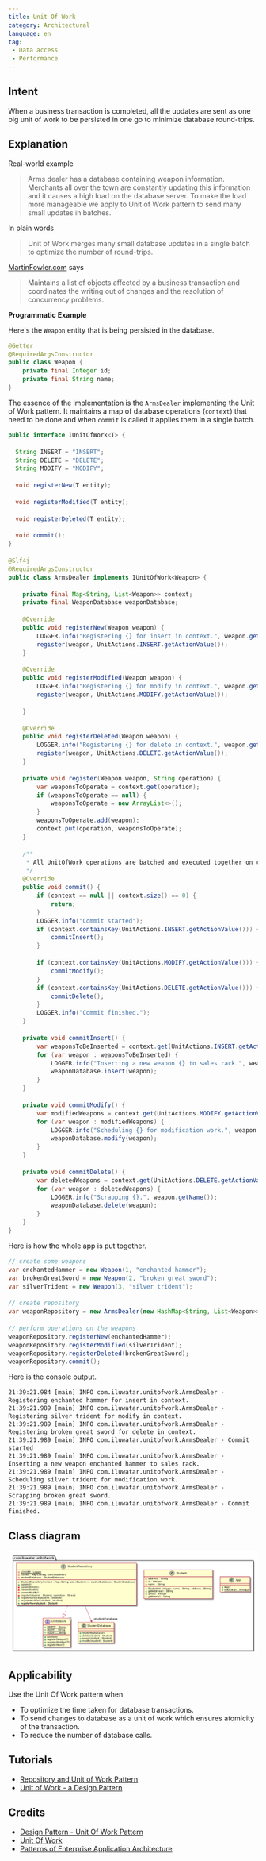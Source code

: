 ```yaml
---
title: Unit Of Work
category: Architectural
language: en
tag:
 - Data access
 - Performance
---
```


## Intent

When a business transaction is completed, all the updates are sent as one big unit of work to be 
persisted in one go to minimize database round-trips. 

## Explanation

Real-world example

> Arms dealer has a database containing weapon information. Merchants all over the town are 
> constantly updating this information and it causes a high load on the database server. To make the 
> load more manageable we apply to Unit of Work pattern to send many small updates in batches.       

In plain words

> Unit of Work merges many small database updates in a single batch to optimize the number of 
> round-trips. 

[MartinFowler.com](https://martinfowler.com/eaaCatalog/unitOfWork.html) says

> Maintains a list of objects affected by a business transaction and coordinates the writing out of 
> changes and the resolution of concurrency problems.

**Programmatic Example**

Here's the `Weapon` entity that is being persisted in the database.

```java
@Getter
@RequiredArgsConstructor
public class Weapon {
    private final Integer id;
    private final String name;
}
```

The essence of the implementation is the `ArmsDealer` implementing the Unit of Work pattern. 
It maintains a map of database operations (`context`) that need to be done and when `commit` is 
called it applies them in a single batch.

```java
public interface IUnitOfWork<T> {
    
  String INSERT = "INSERT";
  String DELETE = "DELETE";
  String MODIFY = "MODIFY";

  void registerNew(T entity);

  void registerModified(T entity);

  void registerDeleted(T entity);

  void commit();
}

@Slf4j
@RequiredArgsConstructor
public class ArmsDealer implements IUnitOfWork<Weapon> {

    private final Map<String, List<Weapon>> context;
    private final WeaponDatabase weaponDatabase;

    @Override
    public void registerNew(Weapon weapon) {
        LOGGER.info("Registering {} for insert in context.", weapon.getName());
        register(weapon, UnitActions.INSERT.getActionValue());
    }

    @Override
    public void registerModified(Weapon weapon) {
        LOGGER.info("Registering {} for modify in context.", weapon.getName());
        register(weapon, UnitActions.MODIFY.getActionValue());

    }

    @Override
    public void registerDeleted(Weapon weapon) {
        LOGGER.info("Registering {} for delete in context.", weapon.getName());
        register(weapon, UnitActions.DELETE.getActionValue());
    }

    private void register(Weapon weapon, String operation) {
        var weaponsToOperate = context.get(operation);
        if (weaponsToOperate == null) {
            weaponsToOperate = new ArrayList<>();
        }
        weaponsToOperate.add(weapon);
        context.put(operation, weaponsToOperate);
    }

    /**
     * All UnitOfWork operations are batched and executed together on commit only.
     */
    @Override
    public void commit() {
        if (context == null || context.size() == 0) {
            return;
        }
        LOGGER.info("Commit started");
        if (context.containsKey(UnitActions.INSERT.getActionValue())) {
            commitInsert();
        }

        if (context.containsKey(UnitActions.MODIFY.getActionValue())) {
            commitModify();
        }
        if (context.containsKey(UnitActions.DELETE.getActionValue())) {
            commitDelete();
        }
        LOGGER.info("Commit finished.");
    }

    private void commitInsert() {
        var weaponsToBeInserted = context.get(UnitActions.INSERT.getActionValue());
        for (var weapon : weaponsToBeInserted) {
            LOGGER.info("Inserting a new weapon {} to sales rack.", weapon.getName());
            weaponDatabase.insert(weapon);
        }
    }

    private void commitModify() {
        var modifiedWeapons = context.get(UnitActions.MODIFY.getActionValue());
        for (var weapon : modifiedWeapons) {
            LOGGER.info("Scheduling {} for modification work.", weapon.getName());
            weaponDatabase.modify(weapon);
        }
    }

    private void commitDelete() {
        var deletedWeapons = context.get(UnitActions.DELETE.getActionValue());
        for (var weapon : deletedWeapons) {
            LOGGER.info("Scrapping {}.", weapon.getName());
            weaponDatabase.delete(weapon);
        }
    }
}
```

Here is how the whole app is put together.

```java
// create some weapons
var enchantedHammer = new Weapon(1, "enchanted hammer");
var brokenGreatSword = new Weapon(2, "broken great sword");
var silverTrident = new Weapon(3, "silver trident");

// create repository
var weaponRepository = new ArmsDealer(new HashMap<String, List<Weapon>>(), new WeaponDatabase());

// perform operations on the weapons
weaponRepository.registerNew(enchantedHammer);
weaponRepository.registerModified(silverTrident);
weaponRepository.registerDeleted(brokenGreatSword);
weaponRepository.commit();
```

Here is the console output.

```
21:39:21.984 [main] INFO com.iluwatar.unitofwork.ArmsDealer - Registering enchanted hammer for insert in context.
21:39:21.989 [main] INFO com.iluwatar.unitofwork.ArmsDealer - Registering silver trident for modify in context.
21:39:21.989 [main] INFO com.iluwatar.unitofwork.ArmsDealer - Registering broken great sword for delete in context.
21:39:21.989 [main] INFO com.iluwatar.unitofwork.ArmsDealer - Commit started
21:39:21.989 [main] INFO com.iluwatar.unitofwork.ArmsDealer - Inserting a new weapon enchanted hammer to sales rack.
21:39:21.989 [main] INFO com.iluwatar.unitofwork.ArmsDealer - Scheduling silver trident for modification work.
21:39:21.989 [main] INFO com.iluwatar.unitofwork.ArmsDealer - Scrapping broken great sword.
21:39:21.989 [main] INFO com.iluwatar.unitofwork.ArmsDealer - Commit finished.
```

## Class diagram

![alt text](./etc/unit-of-work.urm.png "unit-of-work")

## Applicability

Use the Unit Of Work pattern when

* To optimize the time taken for database transactions.
* To send changes to database as a unit of work which ensures atomicity of the transaction.
* To reduce the number of database calls.

## Tutorials

* [Repository and Unit of Work Pattern](https://www.programmingwithwolfgang.com/repository-and-unit-of-work-pattern/)
* [Unit of Work - a Design Pattern](https://mono.software/2017/01/13/unit-of-work-a-design-pattern/)

## Credits

* [Design Pattern - Unit Of Work Pattern](https://www.codeproject.com/Articles/581487/Unit-of-Work-Design-Pattern)
* [Unit Of Work](https://martinfowler.com/eaaCatalog/unitOfWork.html)
* [Patterns of Enterprise Application Architecture](https://www.amazon.com/gp/product/0321127420/ref=as_li_tl?ie=UTF8&camp=1789&creative=9325&creativeASIN=0321127420&linkCode=as2&tag=javadesignpat-20&linkId=d9f7d37b032ca6e96253562d075fcc4a)
